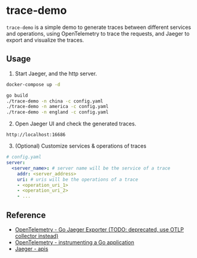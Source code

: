 # trace-demo

`trace-demo` is a simple demo to generate traces between different services and operations, using OpenTelemetry to trace the requests, and Jaeger to export and visualize the traces. 

## Usage

1. Start Jaeger, and the http server.

```bash
docker-compose up -d

go build
./trace-demo -n china -c config.yaml
./trace-demo -n america -c config.yaml
./trace-demo -n england -c config.yaml
```

2. Open Jaeger UI and check the generated traces.

```
http://localhost:16686
```

3. (Optional) Customize services & operations of traces

```yaml
# config.yaml
server:
  <server_name>: # server name will be the service of a trace
    addr: <server_address>
    uri: # uris will be the operations of a trace
    - <operation_uri_1> 
    - <operation_uri_2>
    - ...
```

## Reference

- [OpenTelemetry - Go Jaeger Exporter (TODO: deprecated, use OTLP collector instead)](https://pkg.go.dev/go.opentelemetry.io/otel/exporters/jaeger)
- [OpenTelemetry - instrumenting a Go application](https://opentelemetry.io/docs/languages/go/instrumentation/)
- [Jaeger - apis](https://www.jaegertracing.io/docs/1.66/apis/)